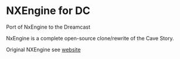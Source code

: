 NXEngine for DC
================

Port of NxEngine to the Dreamcast

NxEngine is a complete open-source clone/rewrite of the Cave Story.

Original NXEngine see [website][1]

[1]:http://nxengine.sourceforge.net 

